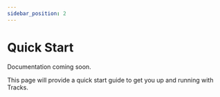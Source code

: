 ```yaml
---
sidebar_position: 2
---
```


# Quick Start

Documentation coming soon.

This page will provide a quick start guide to get you up and running with Tracks.
